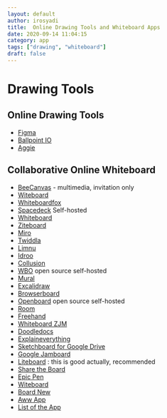```yaml
---
layout: default
author: irosyadi
title:  Online Drawing Tools and Whiteboard Apps
date: 2020-09-14 11:04:15
category: app
tags: ["drawing", "whiteboard"]
draft: false
---
```


# Drawing Tools

## Online Drawing Tools
- [Figma](https://www.figma.com)
- [Ballpoint IO](https://ballpoint.io/files/examples/gopher)
- [Aggie](https://aggie.io/)

## Collaborative Online Whiteboard
- [BeeCanvas](https://beecanvas.com/) - multimedia, invitation only
- [Witeboard](https://witeboard.com)
- [Whiteboardfox](https://whiteboardfox.com/)
- [Spacedeck](https://github.com/spacedeck/spacedeck-open) Self-hosted
- [Whiteboard](https://whiteboard.fi)
- [Ziteboard](https://ziteboard.com/)
- [Miro](https://miro.com)
- [Twiddla](https://www.twiddla.com/)
- [Limnu](https://limnu.com/)
- [Idroo](https://idroo.com/)
- [Collusion](https://collusionapp.com/)
- [WBO](https://wbo.ophir.dev/) open source self-hosted
- [Mural](https://mural.co/)
- [Excalidraw](https://excalidraw.com/)
- [Browserboard](https://browserboard.com/)
- [Openboard](https://openboard.ch/index.en.html) open source self-hosted
- [Room](https://room.sh/)
- [Freehand](https://freehand.new/)
- [Whiteboard ZJM](https://whiteboard.zjm.me/)
- [Doodledocs](https://doodledocs.com/site/home)
- [Explaineverything](https://whiteboard.explaineverything.com/)
- [Sketchboard for Google Drive](https://gsuite.google.com/marketplace/app/sketchboard/875955645682)
- [Google Jamboard](https://jamboard.google.com/)
- [Liteboard](https://liteboard.io/) : this is good actually, recommended
- [Share the Board](https://sharetheboard.com/)
- [Epic Pen](https://epic-pen.com)
- [Witeboard](https://witeboard.com/)
- [Board New](https://board.new/)
- [Aww App](https://awwapp.com)
- [List of the App](https://zapier.com/blog/best-online-whiteboard/)